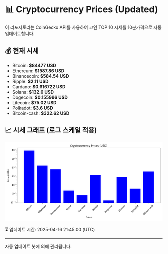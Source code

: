 
# 📊 Cryptocurrency Prices (Updated)

이 리포지토리는 CoinGecko API를 사용하여 코인 TOP 10 시세를 10분가격으로 자동 업데이트합니다.

## 💰 현재 시세
- Bitcoin: **$84477 USD**
- Ethereum: **$1587.86 USD**
- Binancecoin: **$584.54 USD**
- Ripple: **$2.11 USD**
- Cardano: **$0.616722 USD**
- Solana: **$132.6 USD**
- Dogecoin: **$0.155996 USD**
- Litecoin: **$75.02 USD**
- Polkadot: **$3.6 USD**
- Bitcoin-cash: **$322.62 USD**

## 📈 시세 그래프 (로그 스케일 적용)
![Crypto Prices](crypto_prices.png)

⏳ 업데이트 시간: 2025-04-16 21:45:00 (UTC)

---
자동 업데이트 봇에 의해 관리됩니다.
